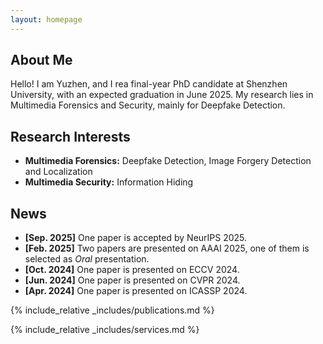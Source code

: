 ```yaml
---
layout: homepage
---
```


## About Me

Hello! I am Yuzhen, and I rea final-year PhD candidate at Shenzhen University, with an expected graduation in June 2025. My research lies in Multimedia Forensics and Security, mainly for Deepfake Detection. 
<!-- [Building a safe and secure multimedia world] -->

## Research Interests

- **Multimedia Forensics:** Deepfake Detection, Image Forgery Detection and Localization
- **Multimedia Security:** Information Hiding

## News
- **[Sep. 2025]** One paper is accepted by NeurIPS 2025.
- **[Feb. 2025]** Two papers are presented on AAAI 2025, one of them is selected as *Oral* presentation.
- **[Oct. 2024]** One paper is presented on ECCV 2024.
- **[Jun. 2024]** One paper is presented on CVPR 2024.
- **[Apr. 2024]** One paper is presented on ICASSP 2024.

{% include_relative _includes/publications.md %}

{% include_relative _includes/services.md %}